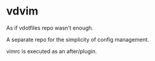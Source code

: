 vdvim
=====
As if vdotfiles repo wasn't enough.

A separate repo for the simplicity of config management.

vimrc is executed as an after/plugin.

